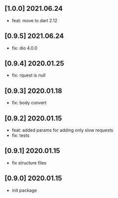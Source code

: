 ## [1.0.0] 2021.06.24
- feat: move to dart 2.12

## [0.9.5] 2021.06.24
- fix: dio 4.0.0

## [0.9.4] 2020.01.25

- fix: rquest is null

## [0.9.3] 2020.01.18

- fix: body convert

## [0.9.2] 2020.01.15

- feat: added params for adding only slow requests
- fix: tests

## [0.9.1] 2020.01.15

- fix structure files

## [0.9.0] 2020.01.15

- init package
